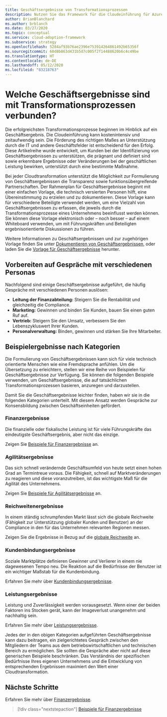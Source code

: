 ```yaml
---
title: Geschäftsergebnisse von Transformationsprozessen
description: Nutzen Sie das Framework für die Cloudeinführung für Azure, um die mit Cloudtransformationen verbundenen Geschäftsergebnisse zu verstehen.
author: BrianBlanchard
ms.author: brblanch
ms.date: 03/27/2020
ms.topic: conceptual
ms.service: cloud-adoption-framework
ms.subservice: strategy
ms.openlocfilehash: 5284af93b76ae2396e753914264861492b65356f
ms.sourcegitcommit: 60d8b863d431b5d7c005f2f14488620b6c4c49be
ms.translationtype: HT
ms.contentlocale: de-DE
ms.lasthandoff: 05/12/2020
ms.locfileid: "83218763"
---
```

<!-- markdownlint-disable MD026 -->

# <a name="what-business-outcomes-are-associated-with-transformation-journeys"></a>Welche Geschäftsergebnisse sind mit Transformationsprozessen verbunden?

Die erfolgreichsten Transformationsprozesse beginnen im Hinblick auf ein Geschäftsergebnis. Die Cloudeinführung kann kostenintensiv und zeitaufwendig sein. Die Förderung des richtigen Maßes an Unterstützung durch die IT und andere Geschäftsfelder ist entscheidend für den Erfolg. Diese Artikelreihe wurde entwickelt, um Kunden bei der Identifizierung von Geschäftsergebnissen zu unterstützen, die prägnant und definiert sind sowie erkennbare Ergebnisse oder Veränderungen bei der geschäftlichen Leistung bewirken, unterstützt durch eine bestimmte Maßnahme.

Bei jeder Cloudtransformation unterstützt die Möglichkeit zur Formulierung von Geschäftsergebnissen die Transparenz sowie funktionsübergreifende Partnerschaften. Der Rahmenplan für Geschäftsergebnisse beginnt mit einer einfachen Vorlage, die technisch versierten Personen hilft, eine Übereinstimmung zu erzielen und zu dokumentieren. Diese Vorlage kann für verschiedene Beteiligte verwendet werden, um eine Vielzahl von Geschäftsergebnissen zu erfassen, die jeweils durch die Transformationsprozesse eines Unternehmens beeinflusst werden können. Sie können diese Vorlage elektronisch oder – noch besser – auf einem Whiteboard verwenden, um mit Führungskräften und Beteiligten ergebnisorientierte Diskussionen zu führen.

Weitere Informationen zu Geschäftsergebnissen und zur zugehörigen Vorlage finden Sie unter [Dokumentieren von Geschäftsergebnissen](./business-outcome-template.md), oder laden Sie die [Vorlage für Geschäftsergebnisse](https://archcenter.blob.core.windows.net/cdn/business-outcome-template.xlsx) herunter.

## <a name="prepare-for-conversations-with-different-personas"></a>Vorbereiten auf Gespräche mit verschiedenen Personas

Nachfolgend sind einige Geschäftsergebnisse aufgeführt, die häufig Gespräche mit verschiedenen Personen auslösen:

- **Leitung der Finanzabteilung:** Steigern Sie die Rentabilität und gleichzeitig die Compliance.
- **Marketing:** Gewinnen und binden Sie Kunden, bauen Sie einen guten Ruf auf.
- **Vertrieb:** Steigern Sie den Umsatz, verbessern Sie den Lebenszykluswert Ihrer Kunden.
- **Personalverwaltung:** Binden, gewinnen und stärken Sie Ihre Mitarbeiter.

## <a name="sample-outcomes-by-category"></a>Beispielergebnisse nach Kategorien

Die Formulierung von Geschäftsergebnissen kann sich für viele technisch orientierte Menschen wie eine Fremdsprache anfühlen. Um die Übersetzung zu erleichtern, stellen wir eine Reihe von Beispielen für Geschäftsergebnisse zur Verfügung. Sie können die folgenden Beispiele verwenden, um Geschäftsergebnisse, die auf tatsächlichen Transformationsprozessen basieren, anzuregen und darzustellen.

Damit Sie die Geschäftsergebnisse leichter finden, haben wir sie in die folgenden Kategorien unterteilt. Mit diesem Ansatz werden Gespräche zur Konsensbildung zwischen Geschäftseinheiten gefördert.

### <a name="fiscal-outcomes"></a>Finanzergebnisse

Die finanzielle oder fiskalische Leistung ist für viele Führungskräfte das eindeutigste Geschäftsergebnis, aber nicht das einzige.

Zeigen Sie [Beispiele für Finanzergebnisse](./fiscal-outcomes.md) an.

### <a name="agility-outcomes"></a>Agilitätsergebnisse

Das sich schnell verändernde Geschäftsumfeld von heute setzt einen hohen Grad an Termintreue voraus. Die Fähigkeit, schnell auf Marktveränderungen zu reagieren und diese voranzutreiben, ist das wichtigste Maß für die Agilität des Unternehmens.

Zeigen Sie [Beispiele für Agilitätsergebnisse](./agility-outcomes.md) an.

### <a name="reach-outcomes"></a>Reichweitenergebnisse

In einem ständig schrumpfenden Markt lässt sich die globale Reichweite (Fähigkeit zur Unterstützung globaler Kunden und Benutzer) an der Compliance in den für das Unternehmen relevanten Regionen messen.

Zeigen Sie die Ergebnisse in Bezug auf die [globale Reichweite](./reach-outcomes.md) an.

### <a name="customer-engagement-outcomes"></a>Kundenbindungsergebnisse

Soziale Marktplätze definieren Gewinner und Verlierer in einem nie dagewesenen Tempo neu. Die Reaktion auf die Bedürfnisse der Benutzer ist ein wichtiger Maßstab für die Kundenbindung.

Erfahren Sie mehr über [Kundenbindungsergebnisse](./engagement-outcomes.md).

### <a name="performance-outcomes"></a>Leistungsergebnisse

Leistung und Zuverlässigkeit werden vorausgesetzt. Wenn einer der beiden Faktoren ins Stocken gerät, kann der Imageverlust unangenehm und nachhaltig sein.

Erfahren Sie mehr über [Leistungsergebnisse](./performance-outcomes.md).

Jedes der in den obigen Kategorien aufgeführten Geschäftsergebnisse kann dazu beitragen, ein zielgerichtetes Gespräch zwischen den Mitgliedern der Teams aus dem betriebswirtschaftlichen und technischen Bereich zu ermöglichen. Sie sollten die Gespräche aber nicht auf diese generischen Beispiele beschränken. Das Verständnis der spezifischen Bedürfnisse Ihres eigenen Unternehmens und die Entwicklung von entsprechenden Ergebnissen maximiert den Wert einer Cloudtransformation.

## <a name="next-steps"></a>Nächste Schritte

Erfahren Sie mehr über [Finanzergebnisse](./fiscal-outcomes.md).

> [!div class="nextstepaction"]
> [Beispiele für Finanzergebnisse](./fiscal-outcomes.md)
